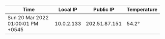 | Time     | Local IP | Public IP | Temperature |
| ----------- | ----------- | ----------- | ----------- |
| Sun 20 Mar 2022 01:00:01 PM +0545      | 10.0.2.133     | 202.51.87.151  | 54.2° |
